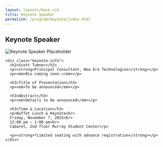 ```yaml
---
layout: layouts/base.njk
title: Keynote Speaker
permalink: /program/keynote/index.html
---
```


<section class="keynote-detail">
  <h1>Keynote Speaker</h1>

  <div class="keynote-detail-inner">
    <div class="keynote-photo">
      <img src="/assets/images/keynote-placeholder.jpg" alt="Keynote Speaker Placeholder">
    </div>

    <div class="keynote-info">
      <h2>Scott Tumner</h2>
      <p><strong>Principal Consultant, New Era Technologies</strong></p>
      <p><em>Bio coming soon.</em></p>

      <h3>Title of Presentation</h3>
      <p><em>To be announced</em></p>

      <h3>Abstract</h3>
      <p><em>Details to be announced</em></p>

      <h3>Time & Location</h3>
      <p>Buffet Lunch & Keynote<br>
      Friday, November 7, 2025<br>
      12:00 pm – 1:00 pm<br>
      Cabaret, 2nd floor Murray Student Center</p>

      <p><strong>*Limited seating with advance registration</strong></p>
    </div>
  </div>
</section>
